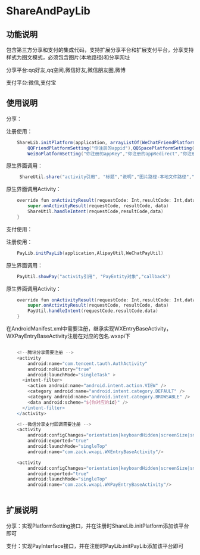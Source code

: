 # ShareAndPayLib

## 功能说明
包含第三方分享和支付的集成代码，支持扩展分享平台和扩展支付平台，分享支持样式为图文模式，必须包含图片(本地路径)和分享网址

分享平台:qq好友,qq空间,微信好友,微信朋友圈,微博

支付平台:微信,支付宝

## 使用说明

分享：

注册使用：
```groovy
	ShareLib.initPlatform(application, arrayListOf(WeChatFriendPlatformSetting("你注册的appid"),WeChatScenePlatformSetting("你注册的appid"),
        QQFriendPlatformSetting("你注册的appid"),QQSpacePlatformSetting("你注册的appid"),
        WeiBoPlatformSetting("你注册的appKey","你注册的appRedirect","你注册的scope")))
```	

原生界面调用：
```groovy
	 ShareUtil.share("activity引用", "标题","说明","图片路径-本地文件路径","网址","callback")
```	

原生界面调用Activity：
```groovy
	override fun onActivityResult(requestCode: Int,resultCode: Int,data: Intent?) {
		super.onActivityResult(requestCode, resultCode, data)
		ShareUtil.handleIntent(requestCode,resultCode,data)
	}
```	


支付使用：

注册使用：
```groovy
	PayLib.initPayLib(application,AlipayUtil,WeChatPayUtil)
```	

原生界面调用：
```groovy
	PayUtil.showPay("activity引用", "PayEntity对象","callback")
```	

原生界面调用Activity：
```groovy
	override fun onActivityResult(requestCode: Int,resultCode: Int,data: Intent?) {
		super.onActivityResult(requestCode, resultCode, data)
		PayUtil.handleIntent(requestCode,resultCode,data)
	}
```	

在AndroidManifest.xml中需要注册，继承实现WXEntryBaseActivity，WXPayEntryBaseActivity注册在对应的包名.wxapi下


```groovy

    <!--腾讯分享需要注册 -->
    <activity
        android:name="com.tencent.tauth.AuthActivity"
        android:noHistory="true"
        android:launchMode="singleTask" >
      <intent-filter>
        <action android:name="android.intent.action.VIEW" />
        <category android:name="android.intent.category.DEFAULT" />
        <category android:name="android.intent.category.BROWSABLE" />
        <data android:scheme="${你对应的id}" />
      </intent-filter>
    </activity>

    <!--微信分享支付回调需要注册 -->
    <activity
        android:configChanges="orientation|keyboardHidden|screenSize|smallestScreenSize|screenLayout"
        android:exported="true"
        android:launchMode="singleTop"
        android:name="com.zack.wxapi.WXEntryBaseActivity"/>

    <activity
        android:configChanges="orientation|keyboardHidden|screenSize|smallestScreenSize|screenLayout"
        android:exported="true"
        android:launchMode="singleTop"
        android:name="com.zack.wxapi.WXPayEntryBaseActivity"/>
		
```	


## 扩展说明

分享：实现PlatformSetting接口，并在注册时ShareLib.initPlatform添加该平台即可

支付：实现PayInterface接口，并在注册时PayLib.initPayLib添加该平台即可





